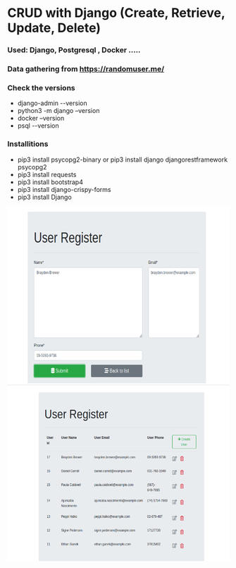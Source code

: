 # CRUD with Django (Create, Retrieve, Update, Delete)


### Used: Django, Postgresql , Docker ..... 

### Data gathering from https://randomuser.me/

### Check the versions
- django-admin --version
- python3 -m django –version
- docker –version
- psql --version

### Installitions
- pip3 install psycopg2-binary or pip3 install django djangorestframework psycopg2
- pip3 install requests
- pip3 install bootstrap4
- pip3 install django-crispy-forms
- pip3 install Django

<img src="demo/static/images/include.png" alt="view"	width="700" height="400" /> 


<img src="demo/static/images/list.png" alt="view"	width="700" height="400" /> 
